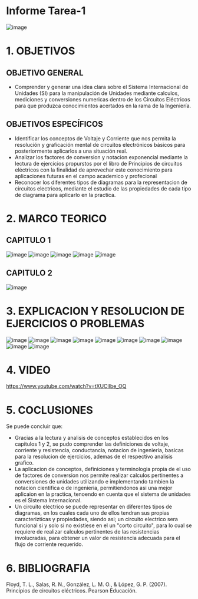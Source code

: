 # Informe Tarea-1
![image](https://user-images.githubusercontent.com/117187676/200741624-c28925d6-e2e8-455e-8b8b-59d5a936a0ca.png)
# 1. OBJETIVOS
## OBJETIVO GENERAL
* Comprender y generar una idea clara sobre el Sistema Internacional de Unidades (SI) para la manipulación de Unidades mediante calculos, mediciones y conversiones numericas dentro de los Circuitos Eléctricos para que produzca conocimientos acertados en la rama de la Ingeniería.
## OBJETIVOS ESPECÍFICOS
* Identificar los conceptos de Voltaje y Corriente que nos permita la resolución y graficación mental de circuitos electrónicos básicos para posteriormente aplicarlos a una situación real.
* Analizar los factores de conversion y notacion exponencial mediante la lectura de ejercicios propurstos por el libro de Principios de circuitos eléctricos con la finalidad de aprovechar este conocimiento para aplicaciones futuras en el campo academico y profecional
* Reconocer los diferentes tipos de diagramas para la representacion de circuitos electricos, mediante el estudio de las propiedades de cada tipo de diagrama para aplicarlo en la practica.
# 2. MARCO TEORICO
## CAPITULO 1
![image](https://user-images.githubusercontent.com/117187676/200752485-3a6488ef-7908-4ff0-ad7e-089d1b278d83.png)
![image](https://user-images.githubusercontent.com/117187676/200754237-1a1eefa3-e100-48d1-ae83-fa400886d6f9.png)
![image](https://user-images.githubusercontent.com/117187676/200755010-28eb47f2-91ec-499a-b907-730f8de7be2a.png)
![image](https://user-images.githubusercontent.com/117187676/200755876-999afa3e-aedf-435a-bc4f-b6b54d127f12.png)
![image](https://user-images.githubusercontent.com/117187676/200757352-9cce1e72-57b2-4d78-94d3-711c725270fb.png)
## CAPITULO 2
![image](https://user-images.githubusercontent.com/117187676/200757526-e0df749d-ed37-48a4-bff6-c25cea2af238.png)
# 3. EXPLICACION Y RESOLUCION DE EJERCICIOS O PROBLEMAS
![image](https://user-images.githubusercontent.com/117187676/200961950-4094dc6e-eced-4b7f-ac95-9482136be59f.png)
![image](https://user-images.githubusercontent.com/117187676/200961963-fd6d5811-89ad-41c2-b05e-ff5e6a9b13aa.png)
![image](https://user-images.githubusercontent.com/117187676/200961978-4bca588a-7d91-4ae5-84a7-bf1f18d26967.png)
![image](https://user-images.githubusercontent.com/117187676/200961992-d9d797f6-6f33-4799-b6f8-85563d1b4b8b.png)
![image](https://user-images.githubusercontent.com/117187676/200962022-c07f4032-bdb8-4a40-bbdc-02de8bd7e470.png)
![image](https://user-images.githubusercontent.com/117187676/200962046-f72df420-7401-447a-bd21-824cf418ee07.png)
![image](https://user-images.githubusercontent.com/117187676/200962055-28b846b8-071a-417d-a6ec-470de8508259.png)
![image](https://user-images.githubusercontent.com/117187676/200962070-bfd695ad-697d-487b-84a6-35a2d59a2de4.png)
![image](https://user-images.githubusercontent.com/117187676/200962087-9330e85f-5074-4bcb-bc01-d803fda09fe9.png)
![image](https://user-images.githubusercontent.com/117187676/200962100-776b58a0-eee6-41f1-a398-6e0d8cb8cb22.png)
# 4. VIDEO
https://www.youtube.com/watch?v=tXUClIbe_OQ
# 5. COCLUSIONES
Se puede concluir que:
* Gracias a la lectura y analisis de conceptos establecidos en los capitulos 1 y 2, se pudo comprender las definiciones de voltaje, corriente y resistencia, conductancia, notacion de ingenieria, basicas para la resolucion de ejercicios, ademas de el respectivo analisis grafico.
* La aplicacion de conceptos, definiciones y terminologia propia de el uso de factores de conversion nos permite realizar calculos pertinentes a conversiones de unidades utilizando  e implementando tambien la notacion cientifica o de ingenieria, permitiendonos asi una mejor aplicaion en la practica, tenoendo en cuenta que el sistema de unidades es el Sistema Internacional.
* Un circuito electrico se puede representar en diferentes tipos de diagramas, en los cuales cada uno de ellos tendran sus propias caracterizticas y propiedades, siendo asi; un circuito electrico sera funcional si y solo si no existiese en el un "corto circuito", para lo cual se requiere de realizar calculos pertinentes de las resistencias involucradas, para obtener un valor de resistencia adecuada para el flujo de corriente requerido.
# 6. BIBLIOGRAFIA
Floyd, T. L., Salas, R. N., González, L. M. O., & López, G. P. (2007). Principios de circuitos eléctricos. Pearson Educación.


























































































	























































	





































































































 
